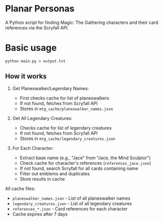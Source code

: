 # Planar Personas

A Python script for finding Magic: The Gathering characters and their card references via the Scryfall API.

# Basic usage
`python main.py > output.txt`

## How it works
1. Get Planeswalker/Legendary Names:
   - First checks cache for list of planeswalkers
   - If not found, fetches from Scryfall API
   - Stores in `mtg_cache/planeswalker_names.json`

2. Get All Legendary Creatures:
   - Checks cache for list of legendary creatures
   - If not found, fetches from Scryfall API
   - Stores in `mtg_cache/legendary_creatures.json`

3. For Each Character:
   - Extract base name (e.g., "Jace" from "Jace, the Mind Sculptor")
   - Check cache for character's references (`references_jace.json`)
   - If not found, search Scryfall for all cards containing name
   - Filter out emblems and duplicates
   - Store results in cache

All cache files:
- `planeswalker_names.json` - List of all planeswalker names
- `legendary_creatures.json` - List of all legendary creatures
- `references_*.json` - Card references for each character
- Cache expires after 7 days